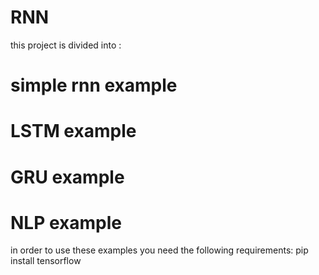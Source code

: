 # RNN
 this project is divided into :
# simple rnn example
# LSTM example
# GRU example
# NLP example
in order to use these examples you need the following requirements:
pip install tensorflow
